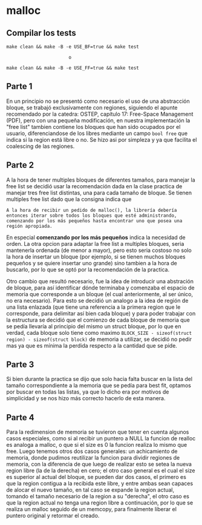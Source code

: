 # malloc

## **Compilar los tests**

```
make clean && make -B -e USE_BF=true && make test

                       o

make clean && make -B -e USE_FF=true && make test

```

## **Parte 1**

En un principio no se presentó como necesario el uso de una abstracción bloque, se trabajó exclusivamente con regiones, siguiendo el apunte recomendado por la catedra: OSTEP, capítulo 17: Free-Space Management (PDF), pero con una pequeña modificación, en nuestra implementación la "free list" tambien contiene los bloques que han sido ocupados por el usuario, diferenciandose de los 
libres mediante un campo `bool free` que indica si la region está libre o no. Se hizo asi por simpleza
y ya que facilita el coalescing de las regiones.

## **Parte 2**

A la hora de tener multiples bloques de diferentes tamaños, para manejar la free list se decidió usar
la recomendación dada en la clase practica de manejar tres free list distintas, una para cada tamaño de
bloque. Se tienen multiples free list dado que la consigna indica que

```
A la hora de recibir un pedido de malloc(), la librería debería entonces iterar sobre todos los bloques que esté administrando, comenzando por los más pequeños hasta encontrar uno que posea una región apropiada.
```

En especial **comenzando por los más pequeños** indica la necesidad de orden. La otra opcion para adaptar la free list a multiples bloques, seria mantenerla ordenada (de menor a mayor), pero esto seria costoso no solo la hora de insertar un bloque (por ejemplo, si se tienen muchos bloques pequeños y se quiere insertar uno grande) sino tambien a la hora de buscarlo, por lo que se optó por la recomendación de la practica. 

Otro cambio que resultó necesario, fue la idea de introducir una abstración de bloque, para así identificar dónde terminaba y comenzaba el espacio de memoria que corresponde a un bloque (el cual anteriormente, al ser único, no era necesario). Para esto se decidió un analogo a la idea de región de una lista enlazada (que tiene una referencia a la primera region que le corresponde, para delimitar así bien cada bloque) y para poder trabajar con la estructura se decidió que el comienzo de cada bloque de memoria que se pedía llevaría al principio del mismo un struct bloque, por lo que en verdad, cada bloque solo tiene como maximo `BLOCK_SIZE - sizeof(struct region) - sizeof(struct block)` de memoria a utilizar, se decidió no pedir mas ya que es mínima la perdida respecto a la cantidad que se pide.

## **Parte 3**

Si bien durante la practica se dijo que solo hacia falta buscar en la lista del tamaño correspondiente a la memoria que se pedía para best fit, optamos por buscar en todas las listas, ya que lo dicho era por motivos de simplicidad y se nos hizo más correcto hacerlo de esta manera. 

## **Parte 4**

Para la redimension de memoria se tuvieron que tener en cuenta algunos casos especiales, como si al recibir un puntero a NULL la funcion de realloc es analoga a malloc, o que si el size es 0 la funcion realiza lo mismo que free. Luego tenemos otros dos casos generales: un achicamiento de memoria, donde pudimos reutilizar la funcion para dividir regiones de memoria, con la diferencia de que luego de realizar esto se setea la nueva region libre (la de la derecha) en cero; el otro caso general es el cual el size es superior al actual del bloque, se pueden dar dos casos, el primero es que la region contigua a la recibida este libre, y entre ambas sean capaces de alocar el nuevo tamaño, en tal caso se expande la region actual, tomando el tamaño necesario de la region a su "derecha", el otro caso es que la region actual no tenga una region libre a continuación, por lo que se realiza un malloc seguido de un memcopy, para finalmente liberar el puntero original y retormar el creado.